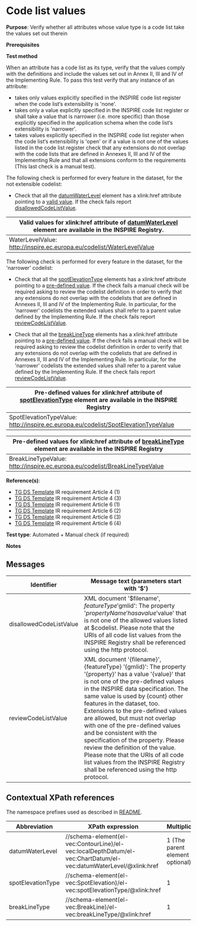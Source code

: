 # Code list values

**Purpose**: Verify whether all attributes whose value type is a code list take the values set out therein

**Prerequisites**

**Test method**

When an attribute has a code list as its type, verify that the values comply with the definitions and include the values set out in Annex II, III and IV of the Implementing Rule. To pass this test verify that any instance of an attribute:

* takes only values explicitly specified in the INSPIRE code list register when the code list‘s extensibility is 'none'.
* takes only a value explicitly specified in the INSPIRE code list register or shall take a value that is narrower (i.e. more specific) than those explicitly specified in the application schema when the code list‘s extensibility is 'narrower'.
* takes values explicitly specified in the INSPIRE code list register when the code list‘s extensibility is 'open' or if a value is not one of the values listed in the code list register check that any extensions do not overlap with the code lists that are defined in Annexes II, III and IV of the Implementing Rule and that all extensions conform to the requirements (This last check is a manual test).

The following check is performed for every feature in the dataset, for the not extensible codelist:

* Check that all the [datumWaterLevel](#datumWaterLevel) element has a xlink:href attribute pointing to a [valid value](#validValue1). If the check fails report [disallowedCodeListValue](#disallowedCodeListValue).

| <a name="validValue1"></a> Valid values for xlink:href attribute of [datumWaterLevel](#datumWaterLevel) element are available in the INSPIRE Registry. | 
| ---- | 
| WaterLevelValue: http://inspire.ec.europa.eu/codelist/WaterLevelValue |

The following check is performed for every feature in the dataset, for the 'narrower' codelist:

* Check that all the [spotElevationType](#spotElevationType) elements has a xlink:href attribute pointing to a [pre-defined value](#preDefinedValue1). If the check fails a manual check will be required asking to review the codelist definition in order to verify that any extensions do not overlap with the codelists that are defined in Annexes II, III and IV of the Implementing Rule. In particular, for the 'narrower' codelists the extended values shall refer to a parent value defined by the Implementing Rule. If the check fails report [reviewCodeListValue](#reviewCodeListValue).

* Check that all the [breakLineType](#breakLineType) elements has a xlink:href attribute pointing to a [pre-defined value](#preDefinedValue2). If the check fails a manual check will be required asking to review the codelist definition in order to verify that any extensions do not overlap with the codelists that are defined in Annexes II, III and IV of the Implementing Rule. In particular, for the 'narrower' codelists the extended values shall refer to a parent value defined by the Implementing Rule. If the check fails report [reviewCodeListValue](#reviewCodeListValue).

| <a name="preDefinedValue1"></a> Pre-defined values for xlink:href attribute of [spotElevationType](#spotElevationType) element are available in the INSPIRE Registry| 
| ---- | 
| SpotElevationTypeValue: http://inspire.ec.europa.eu/codelist/SpotElevationTypeValue |

| <a name="preDefinedValue2"></a> Pre-defined values for xlink:href attribute of [breakLineType](#breakLineType) element are available in the INSPIRE Registry| 
| ---- | 
| BreakLineTypeValue: http://inspire.ec.europa.eu/codelist/BreakLineTypeValue |
 


**Reference(s)**: 

* [TG DS Template](./README.md#ref_TG_DS_tmpl) IR requirement Article 4 (1)
* [TG DS Template](./README.md#ref_TG_DS_tmpl) IR requirement Article 4 (3)
* [TG DS Template](./README.md#ref_TG_DS_tmpl) IR requirement Article 6 (1)
* [TG DS Template](./README.md#ref_TG_DS_tmpl) IR requirement Article 6 (2)
* [TG DS Template](./README.md#ref_TG_DS_tmpl) IR requirement Article 6 (3)
* [TG DS Template](./README.md#ref_TG_DS_tmpl) IR requirement Article 6 (4)

**Test type**: Automated + Manual check (if required)

**Notes**

## Messages

Identifier  |  Message text (parameters start with '$')
---------------------------------------------------------- | -------------------------------------------------------------------------
disallowedCodeListValue <a name="disallowedCodeListValue"/> | XML document '$filename', $featureType '$gmlid': The property '$propertyName' has a value '$value' that is not one of the allowed values listed at $codelist. Please note that the URIs of all code list values from the INSPIRE Registry shall be referenced using the http protocol.
reviewCodeListValue <a name="reviewCodeListValue"/> | XML document '{filename}', {featureType} '{gmlid}': The property '{property}' has a value '{value}' that is not one of the pre-defined values in the INSPIRE data specification. The same value is used by {count} other features in the dataset, too. Extensions to the pre-defined values are allowed, but must not overlap with one of the pre-defined values and be consistent with the specification of the property. Please review the definition of the value. Please note that the URIs of all code list values from the INSPIRE Registry shall be referenced using the http protocol. 

## Contextual XPath references

The namespace prefixes used as described in [README](./README.md#namespaces).

Abbreviation                                               |  XPath expression				|Multiplicity       |Voidable
---------------------------------------------------------- | -------------------------------|-------------------|---------
datumWaterLevel <a name="datumWaterLevel"></a> | //schema-element(el-vec:ContourLine)/el-vec:localDepthDatum/el-vec:ChartDatum/el-vec:datumWaterLevel/@xlink:href | 1 (The parent element is optional) | No
spotElevationType <a name="spotElevationType"></a> | //schema-element(el-vec:SpotElevation)/el-vec:spotElevationType/@xlink:href | 1 | Yes
breakLineType <a name="breakLineType"></a> | //schema-element(el-vec:BreakLine)/el-vec:breakLineType/@xlink:href | 1 | No
